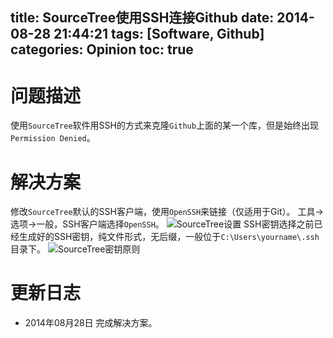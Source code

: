 title: SourceTree使用SSH连接Github
date: 2014-08-28 21:44:21
tags: [Software, Github]
categories: Opinion
toc: true
---
# 问题描述
使用`SourceTree`软件用SSH的方式来克隆`Github`上面的某一个库，但是始终出现`Permission Denied`。

# 解决方案
修改`SourceTree`默认的SSH客户端，使用`OpenSSH`来链接（仅适用于Git）。
工具->选项->一般，SSH客户端选择`OpenSSH`。
![SourceTree设置](http://xuanwo.qiniudn.com/opinion/sourcetree-setting.png)
SSH密钥选择之前已经生成好的SSH密钥，纯文件形式，无后缀，一般位于`C:\Users\yourname\.ssh`目录下。
![SourceTree密钥原则](http://xuanwo.qiniudn.com/opinion/sourcetree-ssh.png)

# 更新日志
- 2014年08月28日 完成解决方案。